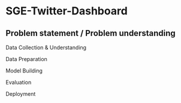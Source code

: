 # SGE-Twitter-Dashboard

## Problem statement / Problem understanding


Data Collection & Understanding

Data Preparation

Model Building

Evaluation

Deployment
